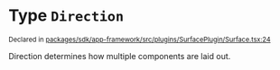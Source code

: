 # Type `Direction`
<sub>Declared in [packages/sdk/app-framework/src/plugins/SurfacePlugin/Surface.tsx:24](https://github.com/dxos/dxos/blob/bdc1200dc/packages/sdk/app-framework/src/plugins/SurfacePlugin/Surface.tsx#L24)</sub>


Direction determines how multiple components are laid out.



